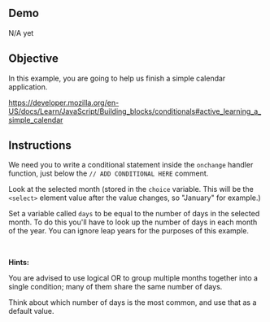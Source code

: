 ## Demo 
N/A yet

##  Objective

In this example, you are going to help us finish a simple calendar application.

https://developer.mozilla.org/en-US/docs/Learn/JavaScript/Building_blocks/conditionals#active_learning_a_simple_calendar


## Instructions 

We need you to write a conditional statement inside the `onchange` handler function, just below the `// ADD CONDITIONAL HERE` comment.

Look at the selected month (stored in the `choice` variable. This will be the `<select>` element value after the value changes, so "January" for example.)

Set a variable called `days` to be equal to the number of days in the selected month. To do this you'll have to look up the number of days in each month of the year. You can ignore leap years for the purposes of this example.

<br>

<b>Hints:</b>

You are advised to use logical OR to group multiple months together into a single condition; many of them share the same number of days.

Think about which number of days is the most common, and use that as a default value.
